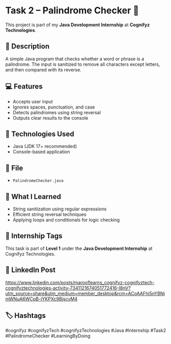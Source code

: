 # Task 2 – Palindrome Checker 🔁

This project is part of my **Java Development Internship** at **Cognifyz Technologies**.

## 🔧 Description
A simple Java program that checks whether a word or phrase is a palindrome.
The input is sanitized to remove all characters except letters, and then compared with its reverse.

## 💻 Features
- Accepts user input
- Ignores spaces, punctuation, and case
- Detects palindromes using string reversal
- Outputs clear results to the console

## 🚀 Technologies Used
- Java (JDK 17+ recommended)
- Console-based application

## 📁 File
- `PalindromeChecker.java`

## 🧠 What I Learned
- String sanitization using regular expressions
- Efficient string reversal techniques
- Applying loops and conditionals for logic checking

## 📌 Internship Tags
This task is part of **Level 1** under the **Java Development Internship** at Cognifyz Technologies.

## 🔗 LinkedIn Post
https://www.linkedin.com/posts/marooflearns_cognifyz-cognifyztech-cognifyztechnologies-activity-7341121674051772416-I8nV?utm_source=share&utm_medium=member_desktop&rcm=ACoAAFhj5nYBNjmWNuA6WCpB-iYKPXc9BjscvM4

## 🏷️ Hashtags
#cognifyz #cognifyzTech #cognifyzTechnologies #Java #Internship #Task2 #PalindromeChecker #LearningByDoing
